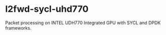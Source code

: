 # l2fwd-sycl-uhd770

Packet processing on INTEL UDH770 Integrated GPU with SYCL and DPDK frameworks.
